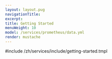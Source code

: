 ```yaml
---
layout: layout.pug
navigationTitle:
excerpt:
title: Getting Started
menuWeight: 10
model: /services/prometheus/data.yml
render: mustache
---
```


#include /zh/services/include/getting-started.tmpl
